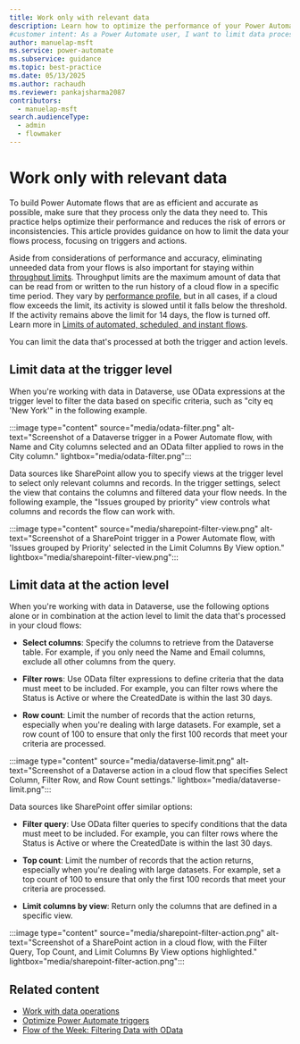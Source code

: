 ```yaml
---
title: Work only with relevant data
description: Learn how to optimize the performance of your Power Automate flows by ensuring that only necessary data is processed.
#customer intent: As a Power Automate user, I want to limit data processed in Power Automate so that I can optimize efficiency and accuracy in automated workflows.
author: manuelap-msft
ms.service: power-automate
ms.subservice: guidance
ms.topic: best-practice
ms.date: 05/13/2025
ms.author: rachaudh
ms.reviewer: pankajsharma2087
contributors: 
  - manuelap-msft
search.audienceType: 
  - admin
  - flowmaker
---
```


# Work only with relevant data

To build Power Automate flows that are as efficient and accurate as possible, make sure that they process only the data they need to. This practice helps optimize their performance and reduces the risk of errors or inconsistencies. This article provides guidance on how to limit the data your flows process, focusing on triggers and actions.

Aside from considerations of performance and accuracy, eliminating unneeded data from your flows is also important for staying within [throughput limits](../../limits-and-config.md#throughput-limits). Throughput limits are the maximum amount of data that can be read from or written to the run history of a cloud flow in a specific time period. They vary by [performance profile](../../limits-and-config.md#performance-profiles), but in all cases, if a cloud flow exceeds the limit, its activity is slowed until it falls below the threshold. If the activity remains above the limit for 14 days, the flow is turned off. Learn more in [Limits of automated, scheduled, and instant flows](../../limits-and-config.md).

You can limit the data that's processed at both the trigger and action levels.

## Limit data at the trigger level

When you're working with data in Dataverse, use OData expressions at the trigger level to filter the data based on specific criteria, such as "city eq 'New York'" in the following example.

:::image type="content" source="media/odata-filter.png" alt-text="Screenshot of a Dataverse trigger in a Power Automate flow, with Name and City columns selected and an OData filter applied to rows in the City column." lightbox="media/odata-filter.png":::

Data sources like SharePoint allow you to specify views at the trigger level to select only relevant columns and records. In the trigger settings, select the view that contains the columns and filtered data your flow needs. In the following example, the "Issues grouped by priority" view controls what columns and records the flow can work with.

:::image type="content" source="media/sharepoint-filter-view.png" alt-text="Screenshot of a SharePoint trigger in a Power Automate flow, with 'Issues grouped by Priority' selected in the Limit Columns By View option." lightbox="media/sharepoint-filter-view.png":::

## Limit data at the action level

When you're working with data in Dataverse, use the following options alone or in combination at the action level to limit the data that's processed in your cloud flows:

- **Select columns**: Specify the columns to retrieve from the Dataverse table. For example, if you only need the Name and Email columns, exclude all other columns from the query.

- **Filter rows**: Use OData filter expressions to define criteria that the data must meet to be included. For example, you can filter rows where the Status is Active or where the CreatedDate is within the last 30 days.

- **Row count**: Limit the number of records that the action returns, especially when you're dealing with large datasets. For example, set a row count of 100 to ensure that only the first 100 records that meet your criteria are processed.

:::image type="content" source="media/dataverse-limit.png" alt-text="Screenshot of a Dataverse action in a cloud flow that specifies Select Column, Filter Row, and Row Count settings." lightbox="media/dataverse-limit.png":::

Data sources like SharePoint offer similar options:

- **Filter query**: Use OData filter queries to specify conditions that the data must meet to be included. For example, you can filter rows where the Status is Active or where the CreatedDate is within the last 30 days.

- **Top count**: Limit the number of records that the action returns, especially when you're dealing with large datasets. For example, set a top count of 100 to ensure that only the first 100 records that meet your criteria are processed.

- **Limit columns by view**: Return only the columns that are defined in a specific view.

:::image type="content" source="media/sharepoint-filter-action.png" alt-text="Screenshot of a SharePoint action in a cloud flow, with the Filter Query, Top Count, and Limit Columns By View options highlighted." lightbox="media/sharepoint-filter-action.png":::

## Related content

- [Work with data operations](./use-data-operations.md)
- [Optimize Power Automate triggers](./optimize-power-automate-triggers.md)
- [Flow of the Week: Filtering Data with OData](https://www.microsoft.com/power-platform/blog/power-automate/advanced-flow-of-the-week-filtering-with-odata/)
